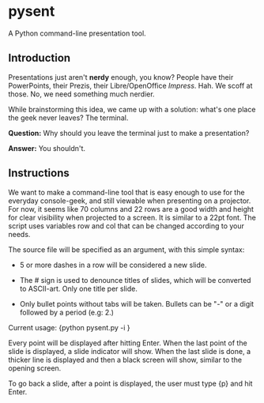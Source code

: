 # pysent

A Python command-line presentation tool.

## Introduction

Presentations just aren't **nerdy** enough, you know? People have their PowerPoints, their Prezis, their Libre/OpenOffice *Impress*. Hah. We scoff at those. No, we need something much nerdier.

While brainstorming this idea, we came up with a solution: what's one place the geek never leaves? The terminal. 

**Question:** Why should you leave the terminal just to make a presentation?

**Answer:** You shouldn't.

## Instructions

We want to make a command-line tool that is easy enough to use for the everyday console-geek, and still viewable when presenting on a projector. For now, it seems like 70 columns and 22 rows are a good width and height for clear visibility when projected to a screen. It is similar to a 22pt font. The script uses variables row and col that can be changed according to your needs.

The source file will be specified as an argument, with this simple syntax:

- 5 or more dashes in a row will be considered a new slide.

- The \# sign is used to denounce titles of slides, which will be converted to ASCII-art. Only one title per slide.

- Only bullet points without tabs will be taken. Bullets can be "-" or a digit followed by a period (e.g: 2.)

Current usage: {python pysent.py -i <inputfile>}

Every point will be displayed after hitting Enter. When the last point of the slide is displayed, a slide indicator will show. When the last slide is done, a thicker line is displayed and then a black screen will show, similar to the opening screen.

To go back a slide, after a point is displayed, the user must type {p} and hit Enter.